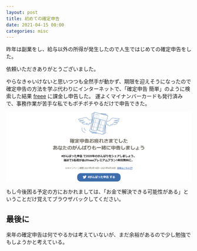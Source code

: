 ```yaml
---
layout: post
title: 初めての確定申告
date: 2021-04-15 00:00
categories: misc
---
```


昨年は副業をし、給与以外の所得が発生したので人生ではじめての確定申告をした。

依頼いただきありがとうございました。

やらなきゃいけないと思いつつも全然手が動かず、期限を迎えそうになったので確定申告の方法を学ぶ代わりにインターネットで、「確定申告 簡単」のように検索した結果 [freee](https://www.freee.co.jp/) に課金し申告した。
運よくマイナンバーカードも発行済みで、事務作業が苦手な私でもポチポチやるだけで申告できた。

![](/assets/images/tax.png)

もし今後困る予定の方におかれましては、「お金で解決できる可能性がある」ということだけ覚えてブラウザバックしてください。

## 最後に

来年の確定申告は何でやるかは考えていないが、まだ余裕があるので少し勉強でもしようかと考えている。
